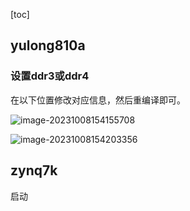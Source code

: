 [toc]

## yulong810a

### 设置ddr3或ddr4

在以下位置修改对应信息，然后重编译即可。

![image-20231008154155708](C:\Users\jjjjjjava\Nutstore\1\我的坚果云\typora\typora-pic\image-20231008154155708.png)

![image-20231008154203356](C:\Users\jjjjjjava\Nutstore\1\我的坚果云\typora\typora-pic\image-20231008154203356.png)

## zynq7k

启动